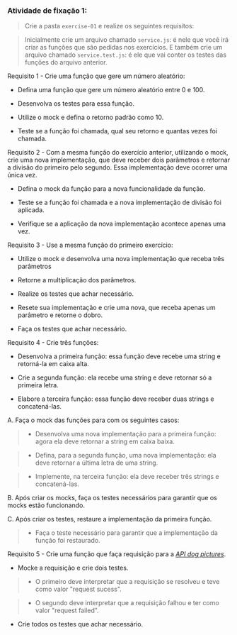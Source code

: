 ###  Atividade de fixação 1:
> Crie a pasta `exercise-01` e realize os seguintes requisitos:

> Inicialmente crie um arquivo chamado `service.js`: é nele que você irá criar as funções que são pedidas nos exercícios.
> E também crie um arquivo chamado `service.test.js`: é ele que vai conter os testes das funções do arquivo anterior.


Requisito 1 - Crie uma função que gere um número aleatório:

* Defina uma função que gere um número aleatório entre 0 e 100.

* Desenvolva os testes para essa função.

* Utilize o mock e defina o retorno padrão como 10.

* Teste se a função foi chamada, qual seu retorno e quantas vezes foi chamada.


Requisito 2 - Com a mesma função do exercício anterior, utilizando o mock, crie uma nova implementação, que deve receber dois parâmetros e retornar a divisão do primeiro pelo segundo. Essa implementação deve ocorrer uma única vez.

* Defina o mock da função para a nova funcionalidade da função.

* Teste se a função foi chamada e a nova implementação de divisão foi aplicada.

* Verifique se a aplicação da nova implementação acontece apenas uma vez.


Requisito 3 - Use a mesma função do primeiro exercício:

* Utilize o mock e desenvolva uma nova implementação que receba três parâmetros

* Retorne a multiplicação dos parâmetros.

* Realize os testes que achar necessário.

* Resete sua implementação e crie uma nova, que receba apenas um parâmetro e retorne o dobro.

* Faça os testes que achar necessário.


Requisito 4 - Crie três funções: 

* Desenvolva a primeira função: essa função deve recebe uma string e retorná-la em caixa alta.

* Crie a segunda função: ela recebe uma string e deve retornar só a primeira letra.

* Elabore a terceira função: essa função deve receber duas strings e concatená-las.

A. Faça o mock das funções para com os seguintes casos:

> * Desenvolva uma nova implementação para a primeira função: agora ela deve retornar a string em caixa baixa.

> * Defina, para a segunda função, uma nova implementação: ela deve retornar a última letra de uma string.

> * Implemente, na terceira função: ela deve receber três strings e concatená-las.

B. Após criar os mocks, faça os testes necessários para garantir que os mocks estão funcionando.

C. Após criar os testes, restaure a implementação da primeira função.

> * Faça o teste necessário para garantir que a implementação da função foi restaurado.


Requisito 5 - Crie uma função que faça requisição para a _[API dog pictures](https://dog.ceo/dog-api/)_.

* Mocke a requisição e crie dois testes.

> * O primeiro deve interpretar que a requisição se resolveu e teve como valor "request sucess".

> * O segundo deve interpretar que a requisição falhou e ter como valor "request failed".

* Crie todos os testes que achar necessário. 



